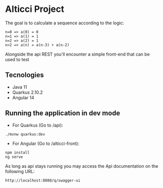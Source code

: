 # Alticci Project

The goal is to calculate a sequence according to the logic:

```
n=0 => a(0) = 0
n=1 => a(1) = 1
n=2 => a(2) = 1
n>2 => a(n) = a(n-3) + a(n-2)
```

Alongside the api REST you'll encounter a simple front-end that can be used to test

## Tecnologies

* Java 11
* Quarkus 2.10.2
* Angular 14


## Running the application in dev mode

* For Quarkus (Go to /api):

```shell
./mvnw quarkus:dev
```

* For Angular (Go to /alticci-front):
```shell
npm install
ng serve
```


As long as api stays running you may access the Api documentation on the following URL:

```
http://localhost:8080/q/swagger-ui
```